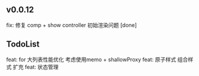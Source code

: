 <!--
 * @Author: chenzhongsheng
 * @Date: 2022-11-05 12:19:34
 * @Description: Coding something
 * @LastEditors: chenzhongsheng
 * @LastEditTime: 2022-11-12 14:57:34
-->

## v0.0.12

fix: 修复 comp + show controller 初始渲染问题 [done]


## TodoList

feat: for 大列表性能优化 考虑使用memo + shallowProxy
feat: 原子样式 组合样式 扩充
feat: 状态管理